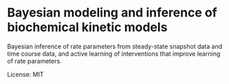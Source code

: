 # Bayesian modeling and inference of biochemical kinetic models 

Bayesian inference of rate parameters from steady-state snapshot data and time course data, and active learning of interventions that improve learning of rate parameters.

License: MIT